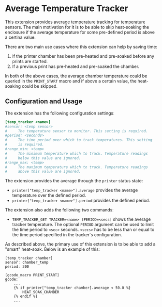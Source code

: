 # Average Temperature Tracker
This extension provides average temperature tracking for temperature sensors.
The main motivation for it is to be able to skip heat-soaking the enclosure if
the average temperature for some pre-defined period is above a certina value.

There are two main use cases where this extension can help by saving time:

1. If the printer chamber has been pre-heated and pre-soaked before any prints
are started.
2. If a previous print has pre-heated and pre-soaked the chamber.

In both of the above cases, the average chamber temperature could be queried in
the `PRINT_START` macro and if above a certain value, the heat-soaking could be
skipped.

## Configuration and Usage
The extension has the following configuration settings:

```ini
[temp_tracker <name>]
#sensor: <temp sensor>
#     The temperature sensor to monitor. This setting is required.
#period: <seconds>
#     The time period over which to track temperatures. This setting
#     is required.
#range_min: <temp>
#     The minimum temperature which to track. Temperature readings
#     below this value are ignored.
#range_max: <temp>
#     The maximum temperature which to track. Temperature readings
#     above this value are ignored.
```

The extension provides the average through the `printer` status state:
* `printer["temp_tracker <name>"].average` provides the average temperature
over the defined period.
* `printer["temp_tracker <name>"].period` provides the defined period.

The extension also adds the following two commands:
* `TEMP_TRACKER_GET TRACKER=<name> [PERIOD=<secs]` shows the average tracker
temperature. The optional `PERIOD` argument can be used to limit the time
period to `<sec>` seconds. `<secs>` has to be less than or equal to the time
period specified in the tracker's configuration.

As described above, the primary use of this extension is to be able to add a
"smart" heat-soak. Below is an example of this:

```gcode
[temp_tracker chamber]
sensor: chamber_temp
period: 300

[gcode_macro PRINT_START]
gcode:
    ...
    {% if printer["temp_tracker chamber].average < 50.0 %}
        HEAT_SOAK_CHAMBER
    {% endif %}
    ...
```
